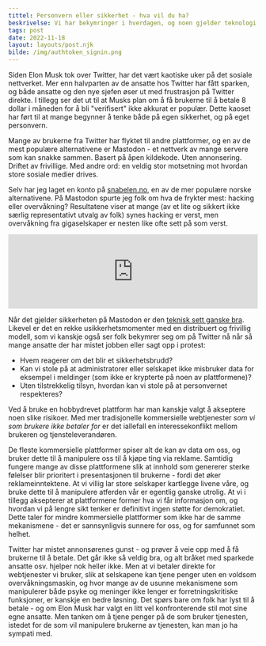 ```yaml
---
tittel: Personvern eller sikkerhet - hva vil du ha?
beskrivelse: Vi har bekymringer i hverdagen, og noen gjelder teknologi. Mange bekymrer seg for datakrim - hacking og svindel på nett, men mange er også urolige for misbruk av personlige data. 
tags: post
date: 2022-11-18
layout: layouts/post.njk
bilde: /img/authtoken_signin.png
---
```

Siden Elon Musk tok over Twitter, har det vært kaotiske uker på det sosiale
nettverket. Mer enn halvparten av de ansatte hos Twitter har fått sparken, 
og både ansatte og den nye sjefen øser ut med frustrasjon på Twitter direkte. 
I tillegg ser det ut til at Musks plan om å få brukerne til å betale 8 dollar
 i måneden for å bli "verifisert" ikke akkurat er populær. Dette kaoset har 
 ført til at mange begynner å tenke både på egen sikkerhet, og på eget personvern. 

 Mange av brukerne fra Twitter har flyktet til andre plattformer, og en av 
 de mest populære alternativene er Mastodon - et nettverk av mange servere som 
 kan snakke sammen. Basert på åpen kildekode. Uten annonsering. Driftet av frivillige. 
 Med andre ord: en veldig stor motsetning mot hvordan store sosiale medier drives. 

 Selv har jeg laget en konto på [snabelen.no](https://snabelen.no), en av de 
 mer populære norske alternativene. På Mastodon spurte jeg folk om hva de frykter mest: hacking eller overvåkning? Resultatene viser at mange (av et lite og sikkert ikke særlig representativt utvalg av folk) synes hacking er verst, men overvåkning fra 
 gigaselskaper er nesten like ofte sett på som verst. 


 <div class="task-container columns is-multiline">
        <div class="card is-half column is-offset-one-quarter mt-3">
        <div class="card-content">
            <iframe src="https://snabelen.no/@eselet/109343174480531337/embed" class="mastodon-embed" style="max-width: 100%; border: 0" width="800" allowfullscreen="allowfullscreen"></iframe>
            <script src="https://snabelen.no/embed.js" async="async"></script>
        </div>
        </div>
</div>

Når det gjelder sikkerheten på Mastodon er den [teknisk sett ganske bra](/post/mastodonsec). Likevel er det en rekke usikkerhetsmomenter med en distribuert og 
frivillig modell, som vi kanskje også ser folk bekymrer seg om på Twitter nå når 
så mange ansatte der har mistet jobben eller sagt opp i protest: 

- Hvem reagerer om det blir et sikkerhetsbrudd?
- Kan vi stole på at administratorer eller selskapet ikke misbruker data for eksempel i meldinger (som ikke er krypterte på noen av plattformene)?
- Uten tilstrekkelig tilsyn, hvordan kan vi stole på at personvernet respekteres? 

Ved å bruke en hobbydrevet plattform har man kanskje valgt å akseptere noen slike 
risikoer. Med mer tradisjonelle kommersielle webtjenester *som vi som brukere ikke 
betaler for* er det iallefall en interessekonflikt mellom brukeren og tjensteleverandøren. 

De fleste kommersielle plattformer spiser alt de kan av data om oss, og bruker 
dette til å manipulere oss til å kjøpe ting via reklame. Samtidig fungere mange 
av disse plattformene slik at innhold som genererer sterke følelser blir prioritert
i presentasjonen til brukerne - fordi det øker reklameinntektene. At vi villig lar 
store selskaper kartlegge livene våre, og bruke dette til å manipulere atferden vår
er egentlig ganske utrolig. At vi i tillegg aksepterer at plattformene former
hva vi får informasjon om, og hvordan vi på lengre sikt tenker er definitivt ingen 
støtte for demokratiet. Dette taler for mindre kommersielle plattformer som ikke 
har de samme mekanismene - det er sannsynligvis sunnere for oss, og for samfunnet som helhet. 

Twitter har mistet annonsørenes gunst - og prøver å veie opp med å få brukerne 
til å betale. Det går ikke så veldig bra, og alt bråket med sparkede ansatte osv. hjelper nok heller ikke. Men at vi betaler direkte for webtjenester vi bruker, slik at selskapene kan tjene penger uten en voldsom overvåkningsmaskin, og hvor mange av de usunne mekanismene som manipulerer både psyke og meninger ikke lenger er forretningskritiske funksjoner, er kanskje en bedre løsning. Det spørs bare om folk har lyst til å betale - og om Elon Musk har valgt en litt vel konfronterende stil mot sine egne ansatte. Men tanken om å tjene penger på de som bruker tjenesten, istedet for de som vil manipulere brukerne av tjenesten, kan man jo ha sympati med. 

